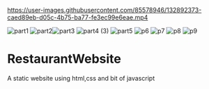 
https://user-images.githubusercontent.com/85578946/132892373-caed89eb-d05c-4b75-ba77-fe3ec99e6eae.mp4

![part1](https://user-images.githubusercontent.com/85578946/132894420-db54ad2e-e834-4d8b-b77e-f32b706e4b32.png)
![part2](https://user-images.githubusercontent.com/85578946/132896127-54adfc92-73e4-4dd2-8eb3-ac0079bdd108.png)![part3](https://user-images.githubusercontent.com/85578946/132896326-6a916f61-0243-400e-8f88-14f6f9137aab.png)
![part4 (3)](https://user-images.githubusercontent.com/85578946/132896597-058c8113-d643-4387-a585-9f27d7aded18.png)
![part5](https://user-images.githubusercontent.com/85578946/132897217-f44e27b2-aae9-4c04-82c5-71b0e3369936.png)
![p6](https://user-images.githubusercontent.com/85578946/132897345-d9367cdb-0bc0-4262-ad26-5754f5e60be4.png)
![p7](https://user-images.githubusercontent.com/85578946/132897462-abe1547f-f93a-4962-a629-5f48683c434e.png)
![p8](https://user-images.githubusercontent.com/85578946/132897520-156fb961-1acd-415b-a9fd-de817988af62.png)
![p9](https://user-images.githubusercontent.com/85578946/132897630-903b3902-e504-4720-8e77-d50b359ec6e1.png)








# RestaurantWebsite
A static website using html,css and bit of javascript
